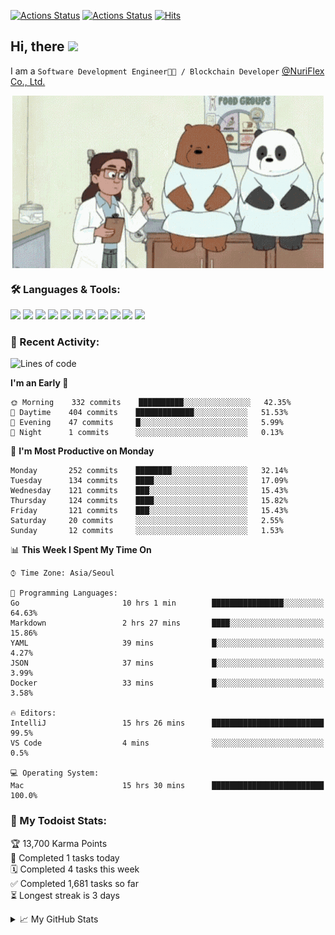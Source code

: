 
[![Actions Status](https://github.com/ddok2/ddok2/workflows/Todoist%20Readme/badge.svg)](https://github.com/ddok2/ddok2/actions)
[![Actions Status](https://github.com/ddok2/ddok2/workflows/wakatime-stats/badge.svg)](https://github.com/ddok2/ddok2/actions)
[![Hits](https://hits.seeyoufarm.com/api/count/incr/badge.svg?url=https%3A%2F%2Fgithub.com%2Fddok2&count_bg=%23FF9595&title_bg=%23555555&icon=github.svg&icon_color=%23FFFFFF&title=hits&edge_flat=false)](https://hits.seeyoufarm.com)

<!-- ![visitors](https://visitor-badge.laobi.icu/badge?page_id=ddok2.ddok2) -->
## Hi, there <img src="https://raw.githubusercontent.com/MartinHeinz/MartinHeinz/master/wave.gif" width="25px">

I am a `Software Development Engineer🧑‍💻 / Blockchain Developer` [@NuriFlex Co., Ltd.](https://nuriflex.com)


<p align="center">
<img align="center" alt="GIF" src="img/debugging.gif" />
</p>


### 🛠 Languages & Tools:
<p>
    <img src="https://img.shields.io/badge/go-%2300ADD8.svg?&style=for-the-badge&logo=go&logoColor=white"/>
    <img src="https://img.shields.io/badge/node.js%20-%2343853D.svg?&style=for-the-badge&logo=node.js&logoColor=white"/>
    <img src="https://img.shields.io/badge/javascript%20-%23323330.svg?&style=for-the-badge&logo=javascript&logoColor=%23F7DF1E"/>
    <img src="https://img.shields.io/badge/typescript%20-%23007ACC.svg?&style=for-the-badge&logo=typescript&logoColor=white"/>
    <img src="https://img.shields.io/badge/python%20-%2314354C.svg?&style=for-the-badge&logo=python&logoColor=white"/>
    <img src="https://img.shields.io/badge/react%20-%2320232a.svg?&style=for-the-badge&logo=react&logoColor=%2361DAFB"/>
    <img src="https://img.shields.io/badge/AWS%20-%23FF9900.svg?&style=for-the-badge&logo=amazon-aws&logoColor=white"/>
    <img src="https://img.shields.io/badge/Google%20Cloud%20-%234285F4.svg?&style=for-the-badge&logo=google-cloud&logoColor=white"/>
    <img src="https://img.shields.io/badge/docker%20-%230db7ed.svg?&style=for-the-badge&logo=docker&logoColor=white"/>
    <img src="https://img.shields.io/badge/kubernetes%20-%23326ce5.svg?&style=for-the-badge&logo=kubernetes&logoColor=white"/>
    <img src="https://img.shields.io/badge/ansible%20-%231A1918.svg?&style=for-the-badge&logo=ansible&logoColor=white"/>
</p>

### 🌈 Recent Activity:
<!--START_SECTION:waka-->
![Lines of code](https://img.shields.io/badge/From%20Hello%20World%20I%27ve%20Written-673524%20lines%20of%20code-blue)

**I'm an Early 🐤** 

```text
🌞 Morning    332 commits    ██████████░░░░░░░░░░░░░░░   42.35% 
🌆 Daytime    404 commits    █████████████░░░░░░░░░░░░   51.53% 
🌃 Evening    47 commits     █░░░░░░░░░░░░░░░░░░░░░░░░   5.99% 
🌙 Night      1 commits      ░░░░░░░░░░░░░░░░░░░░░░░░░   0.13%

```
📅 **I'm Most Productive on Monday** 

```text
Monday       252 commits    ████████░░░░░░░░░░░░░░░░░   32.14% 
Tuesday      134 commits    ████░░░░░░░░░░░░░░░░░░░░░   17.09% 
Wednesday    121 commits    ███░░░░░░░░░░░░░░░░░░░░░░   15.43% 
Thursday     124 commits    ████░░░░░░░░░░░░░░░░░░░░░   15.82% 
Friday       121 commits    ███░░░░░░░░░░░░░░░░░░░░░░   15.43% 
Saturday     20 commits     ░░░░░░░░░░░░░░░░░░░░░░░░░   2.55% 
Sunday       12 commits     ░░░░░░░░░░░░░░░░░░░░░░░░░   1.53%

```


📊 **This Week I Spent My Time On** 

```text
⌚︎ Time Zone: Asia/Seoul

💬 Programming Languages: 
Go                       10 hrs 1 min        ████████████████░░░░░░░░░   64.63% 
Markdown                 2 hrs 27 mins       ████░░░░░░░░░░░░░░░░░░░░░   15.86% 
YAML                     39 mins             █░░░░░░░░░░░░░░░░░░░░░░░░   4.27% 
JSON                     37 mins             █░░░░░░░░░░░░░░░░░░░░░░░░   3.99% 
Docker                   33 mins             █░░░░░░░░░░░░░░░░░░░░░░░░   3.58%

🔥 Editors: 
IntelliJ                 15 hrs 26 mins      █████████████████████████   99.5% 
VS Code                  4 mins              ░░░░░░░░░░░░░░░░░░░░░░░░░   0.5%

💻 Operating System: 
Mac                      15 hrs 30 mins      █████████████████████████   100.0%

```


<!--END_SECTION:waka-->

### 🚧 My Todoist Stats:
<!-- TODO-IST:START -->
🏆  13,700 Karma Points           
🌸  Completed 1 tasks today           
🗓  Completed 4 tasks this week           
✅  Completed 1,681 tasks so far           
⏳  Longest streak is 3 days
<!-- TODO-IST:END -->

<details>
<summary>📈 My GitHub Stats</summary>
<p align="center"> <img src="https://github-readme-stats.vercel.app/api?username=ddok2&show_icons=true" alt="ddok2" />
</details>
